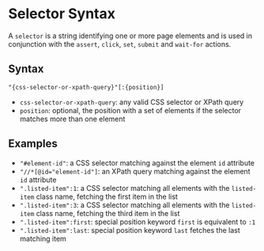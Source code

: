 # Selector Syntax

A `selector` is a string identifying one or more page elements and is used in conjunction with the 
`assert`, `click`,  `set`, `submit` and `wait-for` actions.

## Syntax

`"{css-selector-or-xpath-query}"[:{position}]`

- `css-selector-or-xpath-query`: any valid CSS selector or XPath query
- `position`: optional, the position with a set of elements if the selector matches more than one element

## Examples

- `"#element-id"`: a CSS selector matching against the element `id` attribute
- `"//*[@id="element-id"]`: an XPath query matching against the element `id` attribute
- `".listed-item":1`: a CSS selector matching all elements with the `listed-item` class name, fetching the first item in the list
- `".listed-item":3`: a CSS selector matching all elements with the `listed-item` class name, fetching the third item in the list
- `".listed-item":first`: special position keyword `first` is equivalent to `:1`
- `".listed-item":last`: special position keyword `last` fetches the last matching item
